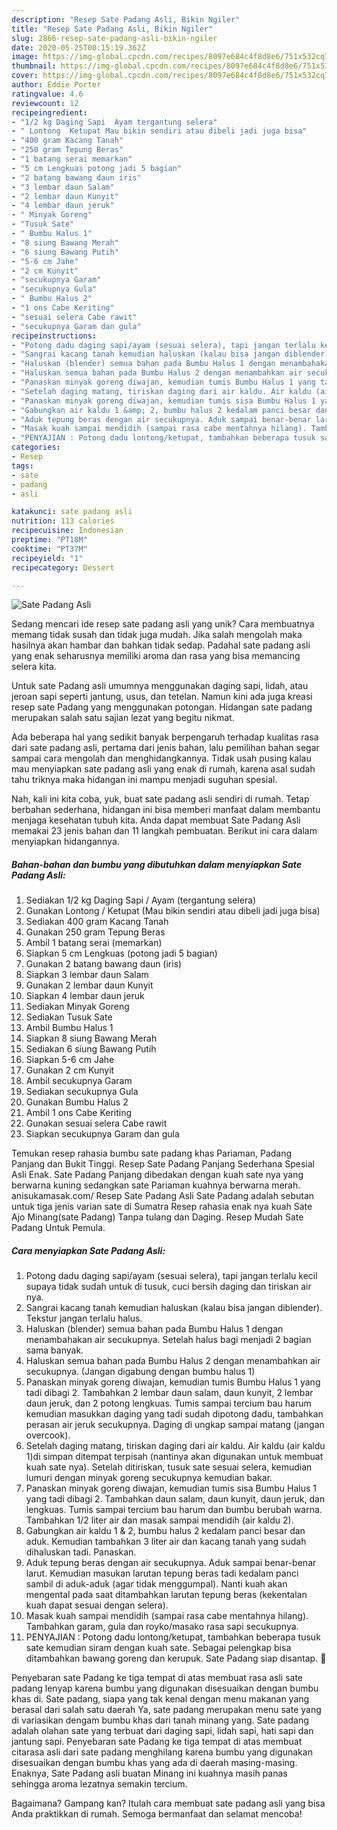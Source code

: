 ```yaml
---
description: "Resep Sate Padang Asli, Bikin Ngiler"
title: "Resep Sate Padang Asli, Bikin Ngiler"
slug: 2866-resep-sate-padang-asli-bikin-ngiler
date: 2020-05-25T00:15:19.362Z
image: https://img-global.cpcdn.com/recipes/8097e684c4f8d8e6/751x532cq70/sate-padang-asli-foto-resep-utama.jpg
thumbnail: https://img-global.cpcdn.com/recipes/8097e684c4f8d8e6/751x532cq70/sate-padang-asli-foto-resep-utama.jpg
cover: https://img-global.cpcdn.com/recipes/8097e684c4f8d8e6/751x532cq70/sate-padang-asli-foto-resep-utama.jpg
author: Eddie Porter
ratingvalue: 4.6
reviewcount: 12
recipeingredient:
- "1/2 kg Daging Sapi  Ayam tergantung selera"
- " Lontong  Ketupat Mau bikin sendiri atau dibeli jadi juga bisa"
- "400 gram Kacang Tanah"
- "250 gram Tepung Beras"
- "1 batang serai memarkan"
- "5 cm Lengkuas potong jadi 5 bagian"
- "2 batang bawang daun iris"
- "3 lembar daun Salam"
- "2 lembar daun Kunyit"
- "4 lembar daun jeruk"
- " Minyak Goreng"
- "Tusuk Sate"
- " Bumbu Halus 1"
- "8 siung Bawang Merah"
- "6 siung Bawang Putih"
- "5-6 cm Jahe"
- "2 cm Kunyit"
- "secukupnya Garam"
- "secukupnya Gula"
- " Bumbu Halus 2"
- "1 ons Cabe Keriting"
- "sesuai selera Cabe rawit"
- "secukupnya Garam dan gula"
recipeinstructions:
- "Potong dadu daging sapi/ayam (sesuai selera), tapi jangan terlalu kecil supaya tidak sudah untuk di tusuk, cuci bersih daging dan tiriskan air nya."
- "Sangrai kacang tanah kemudian haluskan (kalau bisa jangan diblender). Tekstur jangan terlalu halus."
- "Haluskan (blender) semua bahan pada Bumbu Halus 1 dengan menambahakan air secukupnya. Setelah halus bagi menjadi 2 bagian sama banyak."
- "Haluskan semua bahan pada Bumbu Halus 2 dengan menambahkan air secukupnya. (Jangan digabung dengan bumbu halus 1)"
- "Panaskan minyak goreng diwajan, kemudian tumis Bumbu Halus 1 yang tadi dibagi 2. Tambahkan 2 lembar daun salam, daun kunyit, 2 lembar daun jeruk, dan 2 potong lengkuas. Tumis sampai tercium bau harum kemudian masukkan daging yang tadi sudah dipotong dadu, tambahkan perasan air jeruk secukupnya. Daging di ungkap sampai matang (jangan overcook)."
- "Setelah daging matang, tiriskan daging dari air kaldu. Air kaldu (air kaldu 1)di simpan ditempat terpisah (nantinya akan digunakan untuk membuat kuah sate nya). Setelah ditiriskan, tusuk sate sesuai selera, kemudian lumuri dengan minyak goreng secukupnya kemudian bakar."
- "Panaskan minyak goreng diwajan, kemudian tumis sisa Bumbu Halus 1 yang tadi dibagi 2. Tambahkan daun salam, daun kunyit, daun jeruk, dan lengkuas. Tumis sampai tercium bau harum dan bumbu berubah warna. Tambahkan 1/2 liter air dan masak sampai mendidih (air kaldu 2)."
- "Gabungkan air kaldu 1 &amp; 2, bumbu halus 2 kedalam panci besar dan aduk. Kemudian tambahkan 3 liter air dan kacang tanah yang sudah dihaluskan tadi. Panaskan."
- "Aduk tepung beras dengan air secukupnya. Aduk sampai benar-benar larut. Kemudian masukan larutan tepung beras tadi kedalam panci sambil di aduk-aduk (agar tidak menggumpal). Nanti kuah akan mengental pada saat ditambahkan larutan tepung beras (kekentalan kuah dapat sesuai dengan selera)."
- "Masak kuah sampai mendidih (sampai rasa cabe mentahnya hilang). Tambahkan garam, gula dan royko/masako rasa sapi secukupnya."
- "PENYAJIAN : Potong dadu lontong/ketupat, tambahkan beberapa tusuk sate kemudian siram dengan kuah sate. Sebagai pelengkap bisa ditambahkan bawang goreng dan kerupuk. Sate Padang siap disantap. 🤤"
categories:
- Resep
tags:
- sate
- padang
- asli

katakunci: sate padang asli 
nutrition: 113 calories
recipecuisine: Indonesian
preptime: "PT18M"
cooktime: "PT37M"
recipeyield: "1"
recipecategory: Dessert

---
```



![Sate Padang Asli](https://img-global.cpcdn.com/recipes/8097e684c4f8d8e6/751x532cq70/sate-padang-asli-foto-resep-utama.jpg)

Sedang mencari ide resep sate padang asli yang unik? Cara membuatnya memang tidak susah dan tidak juga mudah. Jika salah mengolah maka hasilnya akan hambar dan bahkan tidak sedap. Padahal sate padang asli yang enak seharusnya memiliki aroma dan rasa yang bisa memancing selera kita.

Untuk sate Padang asli umumnya menggunakan daging sapi, lidah, atau jeroan sapi seperti jantung, usus, dan tetelan. Namun kini ada juga kreasi resep sate Padang yang menggunakan potongan. Hidangan sate padang merupakan salah satu sajian lezat yang begitu nikmat.

Ada beberapa hal yang sedikit banyak berpengaruh terhadap kualitas rasa dari sate padang asli, pertama dari jenis bahan, lalu pemilihan bahan segar sampai cara mengolah dan menghidangkannya. Tidak usah pusing kalau mau menyiapkan sate padang asli yang enak di rumah, karena asal sudah tahu triknya maka hidangan ini mampu menjadi suguhan spesial.


Nah, kali ini kita coba, yuk, buat sate padang asli sendiri di rumah. Tetap berbahan sederhana, hidangan ini bisa memberi manfaat dalam membantu menjaga kesehatan tubuh kita. Anda dapat membuat Sate Padang Asli memakai 23 jenis bahan dan 11 langkah pembuatan. Berikut ini cara dalam menyiapkan hidangannya.

<!--inarticleads1-->

##### Bahan-bahan dan bumbu yang dibutuhkan dalam menyiapkan Sate Padang Asli:

1. Sediakan 1/2 kg Daging Sapi / Ayam (tergantung selera)
1. Gunakan  Lontong / Ketupat (Mau bikin sendiri atau dibeli jadi juga bisa)
1. Sediakan 400 gram Kacang Tanah
1. Gunakan 250 gram Tepung Beras
1. Ambil 1 batang serai (memarkan)
1. Siapkan 5 cm Lengkuas (potong jadi 5 bagian)
1. Gunakan 2 batang bawang daun (iris)
1. Siapkan 3 lembar daun Salam
1. Gunakan 2 lembar daun Kunyit
1. Siapkan 4 lembar daun jeruk
1. Sediakan  Minyak Goreng
1. Sediakan Tusuk Sate
1. Ambil  Bumbu Halus 1
1. Siapkan 8 siung Bawang Merah
1. Sediakan 6 siung Bawang Putih
1. Siapkan 5-6 cm Jahe
1. Gunakan 2 cm Kunyit
1. Ambil secukupnya Garam
1. Sediakan secukupnya Gula
1. Gunakan  Bumbu Halus 2
1. Ambil 1 ons Cabe Keriting
1. Gunakan sesuai selera Cabe rawit
1. Siapkan secukupnya Garam dan gula


Temukan resep rahasia bumbu sate padang khas Pariaman, Padang Panjang dan Bukit Tinggi. Resep Sate Padang Panjang Sederhana Spesial Asli Enak. Sate Padang Panjang dibedakan dengan kuah sate nya yang berwarna kuning sedangkan sate Pariaman kuahnya berwarna merah. anisukamasak.com/ Resep Sate Padang Asli Sate Padang adalah sebutan untuk tiga jenis varian sate di Sumatra Resep rahasia enak nya kuah Sate Ajo Minang(sate Padang) Tanpa tulang dan Daging. Resep Mudah Sate Padang Untuk Pemula. 

<!--inarticleads2-->

##### Cara menyiapkan Sate Padang Asli:

1. Potong dadu daging sapi/ayam (sesuai selera), tapi jangan terlalu kecil supaya tidak sudah untuk di tusuk, cuci bersih daging dan tiriskan air nya.
1. Sangrai kacang tanah kemudian haluskan (kalau bisa jangan diblender). Tekstur jangan terlalu halus.
1. Haluskan (blender) semua bahan pada Bumbu Halus 1 dengan menambahakan air secukupnya. Setelah halus bagi menjadi 2 bagian sama banyak.
1. Haluskan semua bahan pada Bumbu Halus 2 dengan menambahkan air secukupnya. (Jangan digabung dengan bumbu halus 1)
1. Panaskan minyak goreng diwajan, kemudian tumis Bumbu Halus 1 yang tadi dibagi 2. Tambahkan 2 lembar daun salam, daun kunyit, 2 lembar daun jeruk, dan 2 potong lengkuas. Tumis sampai tercium bau harum kemudian masukkan daging yang tadi sudah dipotong dadu, tambahkan perasan air jeruk secukupnya. Daging di ungkap sampai matang (jangan overcook).
1. Setelah daging matang, tiriskan daging dari air kaldu. Air kaldu (air kaldu 1)di simpan ditempat terpisah (nantinya akan digunakan untuk membuat kuah sate nya). Setelah ditiriskan, tusuk sate sesuai selera, kemudian lumuri dengan minyak goreng secukupnya kemudian bakar.
1. Panaskan minyak goreng diwajan, kemudian tumis sisa Bumbu Halus 1 yang tadi dibagi 2. Tambahkan daun salam, daun kunyit, daun jeruk, dan lengkuas. Tumis sampai tercium bau harum dan bumbu berubah warna. Tambahkan 1/2 liter air dan masak sampai mendidih (air kaldu 2).
1. Gabungkan air kaldu 1 &amp; 2, bumbu halus 2 kedalam panci besar dan aduk. Kemudian tambahkan 3 liter air dan kacang tanah yang sudah dihaluskan tadi. Panaskan.
1. Aduk tepung beras dengan air secukupnya. Aduk sampai benar-benar larut. Kemudian masukan larutan tepung beras tadi kedalam panci sambil di aduk-aduk (agar tidak menggumpal). Nanti kuah akan mengental pada saat ditambahkan larutan tepung beras (kekentalan kuah dapat sesuai dengan selera).
1. Masak kuah sampai mendidih (sampai rasa cabe mentahnya hilang). Tambahkan garam, gula dan royko/masako rasa sapi secukupnya.
1. PENYAJIAN : Potong dadu lontong/ketupat, tambahkan beberapa tusuk sate kemudian siram dengan kuah sate. Sebagai pelengkap bisa ditambahkan bawang goreng dan kerupuk. Sate Padang siap disantap. 🤤


Penyebaran sate Padang ke tiga tempat di atas membuat rasa asli sate padang lenyap karena bumbu yang digunakan disesuaikan dengan bumbu khas di. Sate padang, siapa yang tak kenal dengan menu makanan yang berasal dari salah satu daerah Ya, sate padang merupakan menu sate yang di variasikan dengam bumbu khas dari tanah minang yang. Sate padang adalah olahan sate yang terbuat dari daging sapi, lidah sapi, hati sapi dan jantung sapi. Penyebaran sate Padang ke tiga tempat di atas membuat citarasa asli dari sate padang menghilang karena bumbu yang digunakan disesuaikan dengan bumbu khas yang ada di daerah masing-masing. Enaknya, Sate Padang asli buatan Minang ini kuahnya masih panas sehingga aroma lezatnya semakin tercium. 

Bagaimana? Gampang kan? Itulah cara membuat sate padang asli yang bisa Anda praktikkan di rumah. Semoga bermanfaat dan selamat mencoba!
